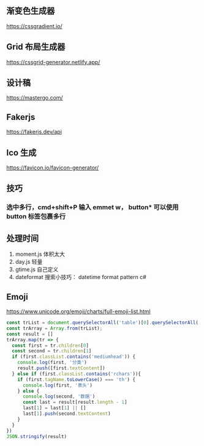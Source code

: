 ## 渐变色生成器
https://cssgradient.io/

## Grid 布局生成器
https://cssgrid-generator.netlify.app/

## 设计稿
https://mastergo.com/

## Fakerjs
https://fakerjs.dev/api

## Ico 生成
https://favicon.io/favicon-generator/

## 技巧
### 选中多行，cmd+shift+P 输入 emmet w， button* 可以使用 button 标签包裹多行

## 处理时间
1. moment.js 体积太大
2. day.js 轻量
3. gtime.js 自己定义
4. dateformat 搜索小技巧： datetime format pattern c#

## Emoji
https://www.unicode.org/emoji/charts/full-emoji-list.html

```Javascript
const trList = document.querySelectorAll('table')[0].querySelectorAll('tr');
const trArray = Array.from(trList);
const result = []
trArray.map(tr => {
  const first = tr.children[0]
  const second = tr.children[1]
  if (first.classList.contains('mediumhead')) {
    console.log(first, '分类')
    result.push([first.textContent])
  } else if (first.classList.contains('rchars')){
    if (first.tagName.toLowerCase() === 'th') {
      console.log(first, '表头')
    } else {
      console.log(second, '数据')
      const last = result[result.length - 1]
      last[1] = last[1] || []
      last[1].push(second.textContent)
    }
  }
})
JSON.stringify(result)
```